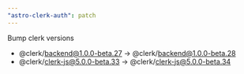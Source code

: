 ```yaml
---
"astro-clerk-auth": patch
---
```


Bump clerk versions
- @clerk/backend@1.0.0-beta.27 -> @clerk/backend@1.0.0-beta.28
- @clerk/clerk-js@5.0.0-beta.33 -> @clerk/clerk-js@5.0.0-beta.34